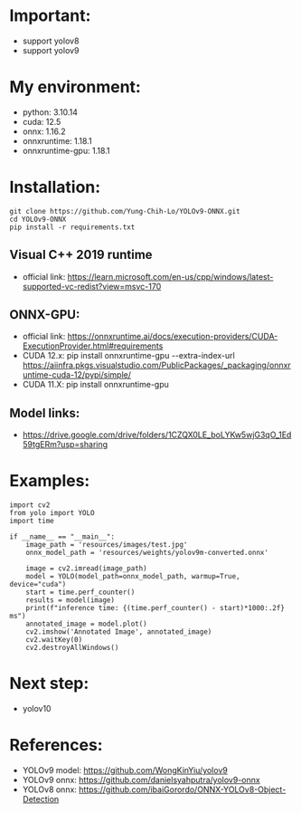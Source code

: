 # Important:
- support yolov8
- support yolov9

# My environment:
- python: 3.10.14
- cuda: 12.5
- onnx: 1.16.2
- onnxruntime: 1.18.1
- onnxruntime-gpu: 1.18.1

# Installation:
```
git clone https://github.com/Yung-Chih-Lo/YOLOv9-ONNX.git
cd YOLOv9-ONNX
pip install -r requirements.txt
```
## Visual C++ 2019 runtime
- official link: https://learn.microsoft.com/en-us/cpp/windows/latest-supported-vc-redist?view=msvc-170

## ONNX-GPU: 
- official link: https://onnxruntime.ai/docs/execution-providers/CUDA-ExecutionProvider.html#requirements
- CUDA 12.x: pip install onnxruntime-gpu --extra-index-url https://aiinfra.pkgs.visualstudio.com/PublicPackages/_packaging/onnxruntime-cuda-12/pypi/simple/
- CUDA 11.X: pip install onnxruntime-gpu

## Model links:
- https://drive.google.com/drive/folders/1CZQX0LE_boLYKw5wjG3qO_1Ed59tgERm?usp=sharing


# Examples:

```
import cv2
from yolo import YOLO
import time

if __name__ == "__main__":
    image_path = 'resources/images/test.jpg'
    onnx_model_path = 'resources/weights/yolov9m-converted.onnx'
    
    image = cv2.imread(image_path)
    model = YOLO(model_path=onnx_model_path, warmup=True, device="cuda")
    start = time.perf_counter()
    results = model(image)
    print(f"inference time: {(time.perf_counter() - start)*1000:.2f} ms")
    annotated_image = model.plot()
    cv2.imshow('Annotated Image', annotated_image)
    cv2.waitKey(0)
    cv2.destroyAllWindows()
```

# Next step: 
- yolov10

# References:
- YOLOv9 model: https://github.com/WongKinYiu/yolov9
- YOLOv9 onnx: https://github.com/danielsyahputra/yolov9-onnx
- YOLOv8 onnx: https://github.com/ibaiGorordo/ONNX-YOLOv8-Object-Detection